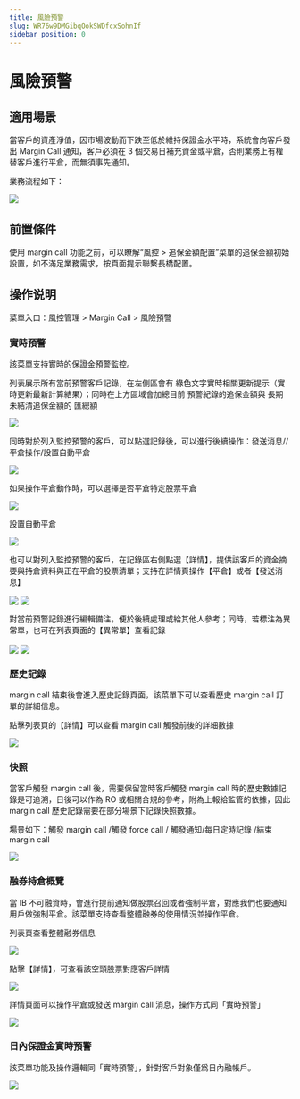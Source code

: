 ```yaml
---
title: 風險預警
slug: WR76w9DMGibqOokSWDfcxSohnIf
sidebar_position: 0
---
```



# 風險預警

## 適用場景

當客戶的資產淨值，因市場波動而下跌至低於維持保證金水平時，系統會向客戶發出 Margin Call 通知，客戶必須在 3 個交易日補充資金或平倉，否則業務上有權替客戶進行平倉，而無須事先通知。

業務流程如下：

<img src="/assets/HlpbbSpxvoHS3CxfsJTcEToynAb.png" src-width="916" src-height="1356" align="center"/>

## 前置條件

使用 margin call 功能之前，可以瞭解“風控 &gt; 追保金額配置”菜單的追保金額初始設置，如不滿足業務需求，按頁面提示聯繫長橋配置。

## 操作说明

菜單入口：風控管理 &gt; Margin Call  &gt; 風險預警

### 實時預警

該菜單支持實時的保證金預警監控。

列表展示所有當前預警客戶記錄，在左側區會有 綠色文字實時相關更新提示（實時更新最新計算結果）；同時在上方區域會加總目前 預警紀錄的追保金額與 長期未結清追保金額的 匯總額

<img src="/assets/ASgDbM1rmor3hAxakAbc9Paznqg.png" src-width="2820" src-height="590" align="center"/>

同時對於列入監控預警的客戶，可以點選記錄後，可以進行後續操作：發送消息//平倉操作/設置自動平倉

<img src="/assets/U8NxbOD4IoYSXIx7axlcjtdinZl.png" src-width="3230" src-height="1145" align="center"/>

如果操作平倉動作時，可以選擇是否平倉特定股票平倉

<img src="/assets/G9lkbTSuRoCT0Mxdn8DceTn9n4F.png" src-width="3190" src-height="1272" align="center"/>

設置自動平倉

<img src="/assets/SF10bxzeyo7r9RxcBHgcA2FOn3d.png" src-width="3136" src-height="1172" align="center"/>

也可以對列入監控預警的客戶，在記錄區右側點選【詳情】，提供該客戶的資金摘要與持倉資料與正在平倉的股票清單；支持在詳情頁操作【平倉】或者【發送消息】

<img src="/assets/Bs99bp7fcoK1XYxc3QzcG033nch.png" src-width="3158" src-height="506" align="center"/>

<img src="/assets/HeGrbjvGxoDNN0xCz9NcgSkDnHe.png" src-width="3252" src-height="1632" align="center"/>

對當前預警記錄進行編輯備注，便於後續處理或給其他人參考​；同時，若標注為異常單，也可在列表頁面的【異常單】查看記錄

<img src="/assets/RWHMb5hX3otbiAxnS9kcIGGBn3d.png" src-width="3150" src-height="466" align="center"/>

<img src="/assets/LfCMbI7ohooWdEx2eX2cU8RNnfe.png" src-width="3156" src-height="1140" align="center"/>

### 歷史記錄

margin call 結束後會進入歷史記錄頁面，該菜單下可以查看歷史 margin call 訂單的詳細信息。

點擊列表頁的【詳情】可以查看 margin call 觸發前後的詳細數據

<img src="/assets/UKOHbDbUMoFMvqxcSt8cGzaqnNe.png" src-width="3192" src-height="834" align="center"/>

### 快照

當客戶觸發 margin call 後，需要保留當時客戶觸發 margin call 時的歷史數據記錄是可追溯，日後可以作為 RO 或相關合規的參考，附為上報給監管的依據，因此 margin call 歷史記錄需要在部分場景下記錄快照數據。

場景如下：觸發 margin call  /觸發 force call / 觸發通知/每日定時記錄 /結束 margin call

<img src="/assets/GPMZbUw5aolwSTxMRXScqDYBnLM.png" src-width="3214" src-height="1176" align="center"/>

### 融券持倉概覽

當 IB 不可融資時，會進行提前通知做股票召回或者強制平倉，對應我們也要通知用戶做強制平倉。該菜單支持查看整體融券的使用情況並操作平倉。

列表頁查看整體融券信息

<img src="/assets/T70MbbrlQoF3u2xE8BqcsaA6npe.png" src-width="3216" src-height="874" align="center"/>

點擊【詳情】，可查看該空頭股票對應客戶詳情

<img src="/assets/Z0HqbgN3Oo5sAUx0DGEc3xZZn6d.png" src-width="3084" src-height="522" align="center"/>

詳情頁面可以操作平倉或發送 margin call 消息，操作方式同「實時預警」

<img src="/assets/SWU3bBtGWoCdDNxM6cMch5B3ntc.png" src-width="3030" src-height="522" align="center"/>

### 日內保證金實時預警

該菜單功能及操作邏輯同「實時預警」，針對客戶對象僅爲日內融帳戶。

<img src="/assets/WB8Gbeq1foIFEBxi1zxczdjonUd.png" src-width="3212" src-height="700" align="center"/>

